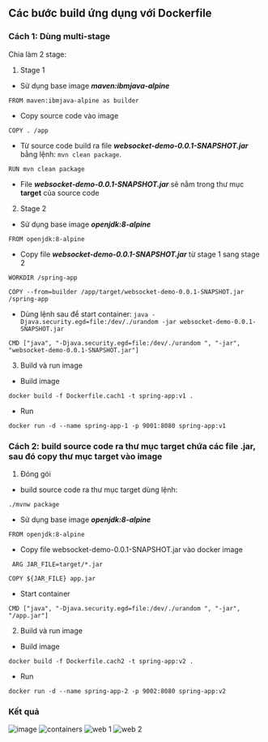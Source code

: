 ## Các bước build ứng dụng với Dockerfile
### Cách 1: Dùng multi-stage
Chia làm 2 stage:

1. Stage 1

- Sử dụng base image ***maven:ibmjava-alpine***  
```
FROM maven:ibmjava-alpine as builder
```
- Copy source code vào image
```
COPY . /app
```

- Từ source code build ra file ***websocket-demo-0.0.1-SNAPSHOT.jar*** bằng lệnh: `mvn clean package`.
```
RUN mvn clean package
```

- File ***websocket-demo-0.0.1-SNAPSHOT.jar*** sẽ nằm trong thư mục **target** của source code

2. Stage 2

- Sử dụng base image ***openjdk:8-alpine***
```
FROM openjdk:8-alpine
```

- Copy file ***websocket-demo-0.0.1-SNAPSHOT.jar*** từ stage 1 sang stage 2
```
WORKDIR /spring-app

COPY --from=builder /app/target/websocket-demo-0.0.1-SNAPSHOT.jar /spring-app
```
- Dùng lệnh sau để start container: `java -Djava.security.egd=file:/dev/./urandom -jar websocket-demo-0.0.1-SNAPSHOT.jar`
```
CMD ["java", "-Djava.security.egd=file:/dev/./urandom ", "-jar", "websocket-demo-0.0.1-SNAPSHOT.jar"]
```
3. Build và run image
- Build image
```
docker build -f Dockerfile.cach1 -t spring-app:v1 .
```
- Run 
```
docker run -d --name spring-app-1 -p 9001:8080 spring-app:v1
```
### Cách 2: build source code ra thư mục target chứa các file .jar, sau đó copy thư mục target vào image
1. Đóng gói
- build source code ra thư mục target dùng lệnh:
``` 
./mvnw package
```
- Sử dụng base image ***openjdk:8-alpine***
```
FROM openjdk:8-alpine
```
- Copy file websocket-demo-0.0.1-SNAPSHOT.jar vào docker image
```
 ARG JAR_FILE=target/*.jar

COPY ${JAR_FILE} app.jar
```
- Start container
```
CMD ["java", "-Djava.security.egd=file:/dev/./urandom ", "-jar", "/app.jar"]
``` 
2. Build và run image
- Build image
 ```
 docker build -f Dockerfile.cach2 -t spring-app:v2 .
```
- Run 
```
docker run -d --name spring-app-2 -p 9002:8080 spring-app:v2
```
### Kết quả
![image](https://user-images.githubusercontent.com/80322605/131101982-5358b254-dd37-4697-a04a-9d662e380792.png)
![containers](https://user-images.githubusercontent.com/80322605/131102006-5bdf9bca-1065-4764-94d1-daabc0a6735a.png)
![web 1](https://user-images.githubusercontent.com/80322605/131102036-daa3cb54-fd1a-4f8a-9d29-4e49a67b6317.png)
![web 2](https://user-images.githubusercontent.com/80322605/131102051-01ea2213-fcfe-4544-9aec-59b35e4dba50.png)
